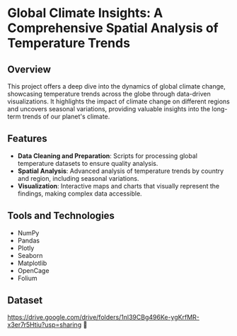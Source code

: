 # Global Climate Insights: A Comprehensive Spatial Analysis of Temperature Trends

## Overview
This project offers a deep dive into the dynamics of global climate change, showcasing temperature trends across the globe through data-driven visualizations. It highlights the impact of climate change on different regions and uncovers seasonal variations, providing valuable insights into the long-term trends of our planet's climate.

## Features
- **Data Cleaning and Preparation**: Scripts for processing global temperature datasets to ensure quality analysis.
- **Spatial Analysis**: Advanced analysis of temperature trends by country and region, including seasonal variations.
- **Visualization**: Interactive maps and charts that visually represent the findings, making complex data accessible.

## Tools and Technologies
- NumPy
- Pandas
- Plotly
- Seaborn
- Matplotlib
- OpenCage
- Folium

## Dataset
https://drive.google.com/drive/folders/1nl39CBg496Ke-ygKrfMR-x3er7r5Htiu?usp=sharing 🔗
